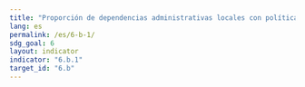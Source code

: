 ```yaml
---
title: "Proporción de dependencias administrativas locales con políticas y procedimientos operacionales establecidos para la participación de las comunidades locales en la ordenación del agua y el saneamiento"
lang: es
permalink: /es/6-b-1/
sdg_goal: 6
layout: indicator
indicator: "6.b.1"
target_id: "6.b"
---
```


